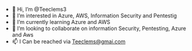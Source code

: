 - 👋 Hi, I’m @Teeclems3
- 👀 I’m interested in Azure, AWS, Information Security and Pentestig
- 🌱 I’m currently learning Azure and AWS
- 💞️ I’m looking to collaborate on information Security, Pentesting, Azure and Aws
- 📫 I Can be reached via Teeclems@gmai.com

<!---
Teeclems3/Teeclems3 is a ✨ special ✨ repository because its `README.md` (this file) appears on your GitHub profile.
You can click the Preview link to take a look at your changes.
--->
